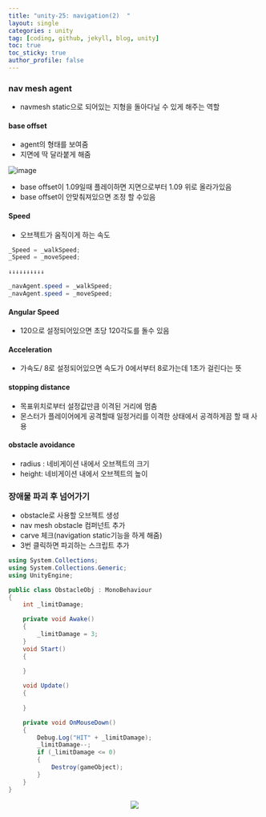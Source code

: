 ```yaml
---
title: "unity-25: navigation(2)  "
layout: single
categories : unity
tag: [coding, github, jekyll, blog, unity]
toc: true
toc_sticky: true
author_profile: false
---
```



### nav mesh agent
- navmesh static으로 되어있는 지형을 돌아다닐 수 있게 해주는 역할

#### base offset
- agent의 형태를 보여줌
- 지면에 딱 달라붙게 해줌

![image](https://user-images.githubusercontent.com/111720411/216800832-6dfa2585-9fd7-41e9-a273-2c41f88d9b64.png)


- base offset이 1.09일때 플레이하면 지면으로부터 1.09 위로 올라가있음
- base offset이 안맞춰져있으면 조정 할 수있음

#### Speed

- 오브젝트가 움직이게 하는 속도

```c#
_Speed = _walkSpeed;
_Speed = _moveSpeed;

↓↓↓↓↓↓↓↓↓↓

_navAgent.speed = _walkSpeed;
_navAgent.speed = _moveSpeed;
```

#### Angular Speed

- 120으로 설정되어있으면 초당 120각도를 돌수 있음


#### Acceleration

- 가속도/ 8로 설정되어있으면 속도가 0에서부터 8로가는데 1초가 걸린다는 뜻


#### stopping distance

- 목표위치로부터 설정값만큼 이격된 거리에 멈춤
- 몬스터가 플레이어에게 공격할때 일정거리를 이격한 상태에서 공격하게끔 할 때 사용


#### obstacle avoidance

- radius : 네비게이션 내에서 오브젝트의 크기
- height: 네비게이션 내에서 오브젝트의 높이



### 장애물 파괴 후 넘어가기

- obstacle로 사용할  오브젝트 생성
- nav mesh obstacle 컴퍼넌트 추가
- carve 체크(navigation static기능을 하게 해줌)
- 3번 클릭하면 파괴하는 스크립트 추가

```c#
using System.Collections;
using System.Collections.Generic;
using UnityEngine;

public class ObstacleObj : MonoBehaviour
{
    int _limitDamage;

    private void Awake()
    {
        _limitDamage = 3;
    }
    void Start()
    {
        
    }

    void Update()
    {
        
    }

    private void OnMouseDown()
    {
        Debug.Log("HIT" + _limitDamage);
        _limitDamage--;
        if (_limitDamage <= 0)
        {
            Destroy(gameObject);
        }
    }
}
```


<p align="center">
  <img src="https://user-images.githubusercontent.com/111720411/216800864-17e841d9-e215-4d96-9129-613b403a9610.gif">
  </p>
